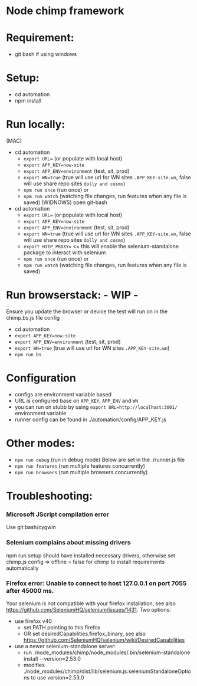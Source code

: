 Node chimp framework
==========================

# Requirement:
- git bash if using windows

# Setup:
- cd automation
- npm install

# Run locally:
(MAC)
- cd automation
    - `export URL=` (or populate with local host)
    - `export APP_KEY=now-site`
    - `export APP_ENV=environment` (test, sit, prod)
    - `export WN=true` (true will use url for WN sites `.APP_KEY-site.wn`, false will use share repo sites `dolly and cosmo`)
    - `npm run once` (run once)
    or
    - `npm run watch` (watching file changes, run features when any file is saved)
(WIDNOWS)
open git-bash
- cd automation
    - `export URL=` (or populate with local host)
    - `export APP_KEY=now-site`
    - `export APP_ENV=environment` (test, sit, prod)
    - `export WN=true` (true will use url for WN sites `.APP_KEY-site.wn`, false will use share repo sites `dolly and cosmo`)
    - `export HTTP_PROXY=` <= this will enable the selenium-standalone package to interact with selenium
    - `npm run once` (run once)
    or
    - `npm run watch` (watching file changes, run features when any file is saved)
  
# Run browserstack: - WIP -
Ensure you update the browser or device the test will run on in the chimp.bs.js file config
- cd automation
- `export APP_KEY=now-site`
- `export APP_ENV=environment` (test, sit, prod)
- `export WN=true` (true will use url for WN sites `.APP_KEY-site.wn`)
- `npm run bs`

# Configuration
- configs are environment variable based
- URL is configured base on `APP_KEY`, `APP_ENV` and `WN`
- you can run on stubb by using `export URL=http://localhost:3001/` environment variable
- runner config can be found in ./automation/config/APP_KEY.js

# Other modes:
- `npm run debug` (run in debug mode)
Below are set in the ./runner.js file
- `npm run features` (run multiple features concurrently)
- `npm run browsers` (run multiple browsers concurrently)

# Troubleshooting:
### Microsoft JScript compilation error
Use git bash/cygwin

### Selenium complains about missing drivers
npm run setup should have installed necessary drivers, otherwise set chimp.js config => offline = false for chimp to install requirements automatically

### Firefox error: Unable to connect to host 127.0.0.1 on port 7055 after 45000 ms.
Your selenium is not compatible with your firefox installation, see also https://github.com/SeleniumHQ/selenium/issues/1431. Two options:
- use firefox v40
  - set PATH pointing to this firefox
  - OR set desiredCapabilities.firefox_binary, see also https://github.com/SeleniumHQ/selenium/wiki/DesiredCapabilities
- use a newer selenium-standalone server:
  - run ./node_modules/chimp/node_modules/.bin/selenium-standalone install --version=2.53.0
  - modifies ./node_modules/chimp/dist/lib/selenium.js:seleniumStandaloneOptions to use version=2.53.0
